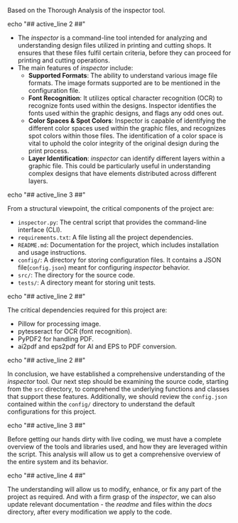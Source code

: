 Based on the Thorough Analysis of the inspector tool.

echo "## active_line 2 ##"

- The *inspector* is a command-line tool intended for analyzing and understanding design files utilized in printing and cutting shops. It ensures that these files fulfil certain criteria, before they can proceed for printing and cutting operations.
- The main features of *inspector* include:
  - **Supported Formats**: The ability to understand various image file formats. The image formats supported are to be mentioned in the configuration file.
  - **Font Recognition**: It utilizes optical character recognition (OCR) to recognize fonts used within the designs. Inspector identifies the fonts used within the graphic designs, and flags any odd ones out.
  - **Color Spaces & Spot Colors**: Inspector is capable of identifying the different color spaces used within the graphic files, and recognizes spot colors within those files. The identification of a color space is vital to uphold the color integrity of the original design during the print process.
  - **Layer Identification**: *inspector* can identify different layers within a graphic file. This could be particularly useful in understanding complex designs that have elements distributed across different layers.

echo "## active_line 3 ##"

From a structural viewpoint, the critical components of the project are:
- `inspector.py`: The central script that provides the command-line interface (CLI).
- `requirements.txt`: A file listing all the project dependencies.
- `README.md`: Documentation for the project, which includes installation and usage instructions.
- `config/`: A directory for storing configuration files. It contains a JSON file(`config.json`) meant for configuring *inspector* behavior.
- `src/`: The directory for the source code.
- `tests/`: A directory meant for storing unit tests.

echo "## active_line 2 ##"

The critical dependencies required for this project are:
- Pillow for processing image.
- pytesseract for OCR (font recognition).
- PyPDF2 for handling PDF.
- ai2pdf and eps2pdf for AI and EPS to PDF conversion.

echo "## active_line 2 ##"

In conclusion, we have established a comprehensive understanding of the *inspector* tool. Our next step should be examining the source code, starting from the `src` directory, to comprehend the underlying functions and classes that support these features. Additionally, we should review the `config.json` contained within the `config/` directory to understand the default configurations for this project.

echo "## active_line 3 ##"

Before getting our hands dirty with live coding, we must have a complete overview of the tools and libraries used, and how they are leveraged within the script. This analysis will allow us to get a comprehensive overview of the entire system and its behavior.

echo "## active_line 4 ##"

The understanding will allow us to modify, enhance, or fix any part of the project as required. And with a firm grasp of the *inspector*, we can also update relevant documentation - the *readme* and files within the *docs* directory, after every modification we apply to the code.

